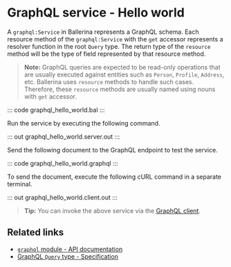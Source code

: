 # GraphQL service - Hello world

A `graphql:Service` in Ballerina represents a GraphQL schema. Each resource method of the `graphql:Service` with the `get` accessor represents a resolver function in the root `Query` type. The return type of the `resource` method will be the type of field represented by that resource method.

>**Note:** GraphQL queries are expected to be read-only operations that are usually executed against entities such as `Person`, `Profile`, `Address`, etc. Ballerina uses `resource` methods to handle such cases. Therefore, these `resource` methods are usually named using nouns with `get` accessor.

::: code graphql_hello_world.bal :::

Run the service by executing the following command.

::: out graphql_hello_world.server.out :::

Send the following document to the GraphQL endpoint to test the service.

::: code graphql_hello_world.graphql :::

To send the document, execute the following cURL command in a separate terminal.

::: out graphql_hello_world.client.out :::

>**Tip:** You can invoke the above service via the [GraphQL client](/learn/by-example/graphql-client-query-endpoint/).

## Related links
- [`graphql` module - API documentation](https://lib.ballerina.io/ballerina/graphql/latest)
- [GraphQL `Query` type - Specification](/spec/graphql/#311-the-query-type)
